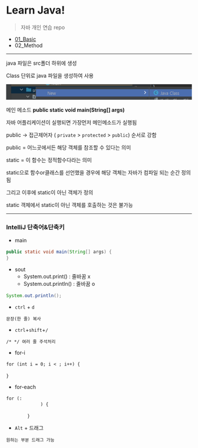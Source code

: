 # Learn Java!
> 자바 개인 연습 repo

- [01_Basic](01_Basic.md)
- 02_Method







---

java 파일은 src폴더 하위에 생성

Class 단위로 java 파일을 생성하여 사용

![new_javaclass](README.assets/new_javaclass.png)



메인 메소드 **public static void main(String[] args)**

자바 어플리케이션이 실행되면 가장먼저 메인메소드가 실행됨



public -> 접근제어자 ( `private` > `protected` > `public`) 순서로 강함

public = 어느곳에서든 해당 객체를 참조할 수 있다는 의미



static = 이 함수는 정적함수다라는 의미

static으로 함수or클래스를 선언했을 경우에 해당 객체는 자바가 컴파일 되는 순간 정의됨

그리고 이후에 static이 아닌 객체가 정의

static 객체에서 static이 아닌 객체를 호출하는 것은 불가능



---

### IntelliJ 단축어&단축키

- main

```java
public static void main(String[] args) {
}
```



- sout
  - System.out.print() : 줄바꿈 x
  - System.out.println() : 줄바꿈 o

```java
System.out.println();
```



- `ctrl` + `d`

```
문장(한 줄) 복사
```



- `ctrl`+`shift`+`/`

```
/* */ 여러 줄 주석처리
```



- for-i

```
for (int i = 0; i < ; i++) {

}
```



- for-each

```
for (:
             ) {
            
        }
```



- `Alt` + 드래그

```
원하는 부분 드래그 가능
```

